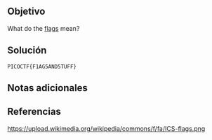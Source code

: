 
## Objetivo
What do the [flags](https://jupiter.challenges.picoctf.org/static/fbeb5f9040d62b18878d199cdda2d253/flag.png) mean?
## Solución

```
PICOCTF{F1AG5AND5TUFF}

```
## Notas adicionales
## Referencias
https://upload.wikimedia.org/wikipedia/commons/f/fa/ICS-flags.png